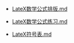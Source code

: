 - [LateX数学公式排版.md](docs\语法学习\Latex\LateX数学公式排版.md)

- [LateX数学公式练习.md](docs\语法学习\Latex\LateX数学公式练习.md)

- [LateX符号表.md](docs\语法学习\Latex\LateX符号表.md)

